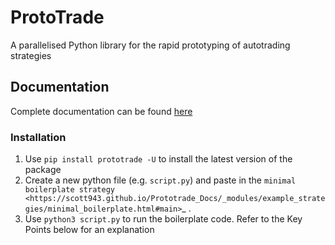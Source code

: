 # ProtoTrade

A parallelised Python library for the rapid prototyping of autotrading strategies


## Documentation

Complete documentation can be found [here](https://scott943.github.io/Prototrade_Docs/)

                    
### Installation

1. Use `pip install prototrade -U` to install the latest version of the package
2. Create a new python file (e.g. `script.py`) and paste in the `minimal boilerplate strategy <https://scott943.github.io/Prototrade_Docs/_modules/example_strategies/minimal_boilerplate.html#main>`_ .
3. Use `python3 script.py` to run the boilerplate code. Refer to the Key Points below for an explanation
